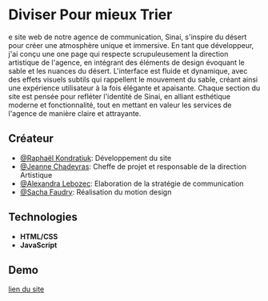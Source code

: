 # Diviser Pour mieux Trier

e site web de notre agence de communication, Sinai, s'inspire du désert pour créer une atmosphère unique et immersive. En tant que développeur, j'ai conçu une one page qui respecte scrupuleusement la direction artistique de l'agence, en intégrant des éléments de design évoquant le sable et les nuances du désert. L'interface est fluide et dynamique, avec des effets visuels subtils qui rappellent le mouvement du sable, créant ainsi une expérience utilisateur à la fois élégante et apaisante. Chaque section du site est pensée pour refléter l'identité de Sinai, en alliant esthétique moderne et fonctionnalité, tout en mettant en valeur les services de l'agence de manière claire et attrayante.

## Créateur

- [@Raphaël Kondratiuk](https://github.com/Raphael-K-78/): Développement du site 
- [@Jeanne Chadeyras](https://portfolio.jeanne.chadeyras.mmi-velizy.fr/): Cheffe de projet et responsable de la direction Artistique
- [@Alexandra Lebozec](https://portfolio.alexandra.lebozec.mmi-velizy.fr/alexandra/wordpress/): Elaboration de la stratégie de communication
- [@Sacha Faudry](http://portfolio.sacha.faudry.mmi-velizy.fr/): Réalisation du motion design

## Technologies

- **HTML/CSS**
- **JavaScript**

## Demo
[lien du site](https://sinai.raphael.kondratiuk.mmi-velizy.fr/)
